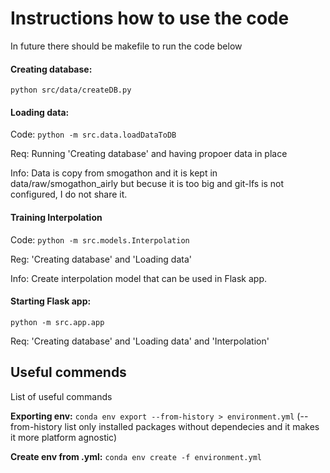 Instructions how to use the code
================================

In future there should be makefile to run the code below

#### Creating database:
`python src/data/createDB.py`

#### Loading data:
Code: `python -m src.data.loadDataToDB`

Req: Running 'Creating database' and having propoer data in place

Info: Data is copy from smogathon and it is kept in data/raw/smogathon_airly but becuse it is too big and git-lfs is not configured, I do not share it.

#### Training Interpolation
Code: `python -m src.models.Interpolation`

Reg: 'Creating database' and 'Loading data'

Info: Create interpolation model that can be used in Flask app.


#### Starting Flask app:
`python -m src.app.app`

Req: 'Creating database' and 'Loading data' and 'Interpolation'

Useful commends
---------------
List of useful commands

**Exporting env:**
`conda env export --from-history > environment.yml`
(--from-history list only installed packages without dependecies and it makes it more platform agnostic)

**Create env from .yml:**
`conda env create -f environment.yml` 
